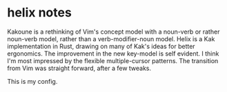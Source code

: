 # helix notes
Kakoune is a rethinking of Vim's concept model with a noun-verb or rather noun-verb model, rather than a verb-modifier-noun model. Helix is a Kak implementation in Rust, drawing on many of Kak's ideas for better ergonomics. The improvement in the new key-model is self evident. I think I'm most impressed by the flexible multiple-cursor patterns. The transition from Vim was straight forward, after a few tweaks.

This is my config.
